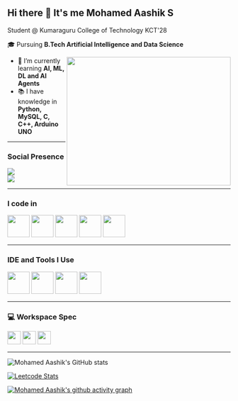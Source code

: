 ## Hi there 👋 It's me Mohamed Aashik S  

Student @ Kumaraguru College of Technology KCT'28

 🎓 Pursuing **B.Tech Artificial Intelligence and Data Science**  

<img align="right" width="370" height="290" src="YOUR_PROFILE_PIC.png">

- 🌱 I’m currently learning **AI, ML, DL and AI Agents**
- 📚 I have knowledge in **Python, MySQL, C, C++, Arduino UNO**

---

### Social Presence  

[<img src="https://img.shields.io/badge/LinkedIn-0077B5?style=for-the-badge&logo=linkedin&logoColor=white" />](https://www.linkedin.com/in/mohamed-aashik-s-24jul2007)  
[<img src="https://img.shields.io/badge/instagram-d62976?style=for-the-badge&logo=instagram&logoColor=white" />](https://www.instagram.com/_._masart_24_._?igsh=MXJ1OHpxZzJuZHZscQ%3D%3D)  

---

### I code in  

<img height="50" width="50" src="https://img.icons8.com/color/48/000000/python.png" />  <img height="50" width="50" src="https://img.icons8.com/color/48/000000/c-programming.png" />  <img height="50" width="50" src="https://img.icons8.com/color/48/000000/c-plus-plus-logo.png" />   <img height="50" width="50" src="https://img.icons8.com/color/48/000000/mysql-logo.png"/>  <img height="50" width="50" src="https://img.icons8.com/fluent/48/000000/arduino.png"/>  

---

### IDE and Tools I Use  

<img height="50" width="50" src="https://img.icons8.com/color/48/000000/visual-studio-code-2019.png"/>  <img height="50" width="50" src="https://img.icons8.com/dusk/64/000000/anaconda.png"/>  <img height="50" width="50" src="https://img.icons8.com/color/480/null/notion--v1.png" />  <img height="50" width="50" src="https://colab.research.google.com/img/colab_favicon_256px.png"/>  

---

### 💻 Workspace Spec  

<img height="30" src="https://img.shields.io/badge/ASUS-Laptop-000000?style=for-the-badge&logo=asus&logoColor=white"/>  
<img height="30" src="https://img.shields.io/badge/NVIDIA-RTX3050-76B900?style=for-the-badge&logo=nvidia&logoColor=white"/>  
<img height="30" src="https://img.shields.io/badge/AMD-Ryzen_7_7000_Series-ED1C24?style=for-the-badge&logo=amd&logoColor=white"/>  

---

![Mohamed Aashik's GitHub stats](https://github-readme-stats.vercel.app/api?username=MohamedAashik&theme=dark&show_icons=true&&hide=issues,contribs)  

[![Leetcode Stats](https://leetcard.jacoblin.cool/Mohamed_Aashik_24?ext=contest&theme=dark)](https://leetcode.com/u/Mohamed_Aashik_24/)  

[![Mohamed Aashik's github activity graph](https://github-readme-activity-graph.vercel.app/graph?username=MohamedAashik&bg_color=000000&color=ffffff&line=51f565&point=ffffff&area=true&hide_border=true)](https://github.com/ashutosh00710/github-readme-activity-graph)  

